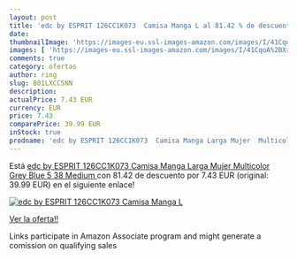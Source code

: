 ```yaml
---
layout: post
title: 'edc by ESPRIT 126CC1K073  Camisa Manga L al 81.42 % de descuento'
date: 
thumbnailImage: 'https://images-eu.ssl-images-amazon.com/images/I/41CqoA%2BXrOL._SL200_.jpg'
images: [ 'https://images-eu.ssl-images-amazon.com/images/I/41CqoA%2BXrOL._SL200_.jpg' ]
comments: true
category: ofertas
author: ring
slug: B01LXCC5NN
description:
actualPrice: 7.43 EUR
currency: EUR
price: 7.43
comparePrice: 39.99 EUR
inStock: true
prodname: 'edc by ESPRIT 126CC1K073  Camisa Manga Larga Mujer  Multicolor  Grey Blue 5   38   Medium '
---
```


Está [edc by ESPRIT 126CC1K073  Camisa Manga Larga Mujer  Multicolor  Grey Blue 5   38   Medium ](https://www.amazon.es/dp/B01LXCC5NN/?tag=tolees-21) con 81.42 de descuento por 7.43 EUR (original: 39.99 EUR) en el siguiente enlace!

[![edc by ESPRIT 126CC1K073  Camisa Manga L](https://images-eu.ssl-images-amazon.com/images/I/41CqoA%2BXrOL._SL200_.jpg)](https://www.amazon.es/dp/B01LXCC5NN/?tag=tolees-21)

[Ver la oferta!!](https://www.amazon.es/dp/B01LXCC5NN/?tag=tolees-21)

Links participate in Amazon Associate program and might generate a comission on qualifying sales


